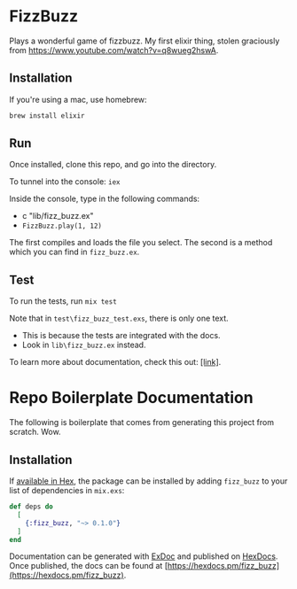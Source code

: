 # FizzBuzz

Plays a wonderful game of fizzbuzz. My first elixir thing, stolen graciously from https://www.youtube.com/watch?v=q8wueg2hswA.

## Installation

If you're using a mac, use homebrew:

```sh
brew install elixir
```

## Run

Once installed, clone this repo, and go into the directory.

To tunnel into the console: `iex`

Inside the console, type in the following commands:

- c "lib/fizz_buzz.ex"
- `FizzBuzz.play(1, 12)`

The first compiles and loads the file you select. The second is a method which you can find in `fizz_buzz.ex`.

## Test

To run the tests, run `mix test`

Note that in `test\fizz_buzz_test.exs`, there is only one text.

- This is because the tests are integrated with the docs.
- Look in `lib\fizz_buzz.ex` instead.

To learn more about documentation, check this out: [[link]](https://github.com/elixir-lang/elixir/blob/master/lib/elixir/pages/Writing%20Documentation.md).

# Repo Boilerplate Documentation

The following is boilerplate that comes from generating this project from scratch. Wow.

## Installation

If [available in Hex](https://hex.pm/docs/publish), the package can be installed
by adding `fizz_buzz` to your list of dependencies in `mix.exs`:

```elixir
def deps do
  [
    {:fizz_buzz, "~> 0.1.0"}
  ]
end
```

Documentation can be generated with [ExDoc](https://github.com/elixir-lang/ex_doc)
and published on [HexDocs](https://hexdocs.pm). Once published, the docs can
be found at [https://hexdocs.pm/fizz_buzz](https://hexdocs.pm/fizz_buzz).
